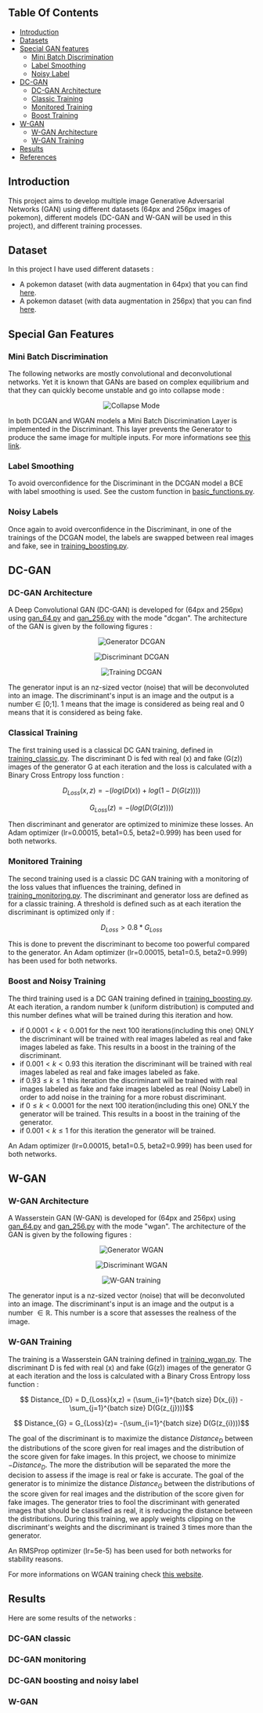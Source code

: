 ## Table Of Contents
* [Introduction](#introduction)
* [Datasets](#datasets)
* [Special GAN features](#special-gan-features)
  * [Mini Batch Discrimination](#mini-batch-discrimination)
  * [Label Smoothing](#label-smoothing)
  * [Noisy Label](#noisy-label)
* [DC-GAN](#dc-gan)
  * [DC-GAN Architecture](#dc-gan-architecture)
  * [Classic Training](#classic-training)
  * [Monitored Training](#monitored-training)
  * [Boost Training](#boost-training)
* [W-GAN](#w-gan)
  * [W-GAN Architecture](#w-gan-architecture)
  * [W-GAN Training](#w-gan-training)
* [Results](#results)
* [References](#references)

## Introduction

This project aims to develop multiple image Generative Adversarial Networks (GAN) using different datasets (64px and 256px images of pokemon), different models (DC-GAN and W-GAN will be used in this project), and different training processes. 

## Dataset

In this project I have used different datasets :
* A pokemon dataset (with data augmentation in 64px) that you can find <a href="https://drive.google.com/file/d/1mKWPRvdYg6jfN6G8AFxsHpzjo3608QaJ/view">here</a>.
* A pokemon dataset (with data augmentation in 256px) that you can find <a href="https://drive.google.com/file/d/19sQKN9H4gmNPxQLLtjDmw5SV5KZ4Q1n1/view">here</a>.

## Special Gan Features 

###  Mini Batch Discrimination

The following networks are mostly convolutional and deconvolutional networks. Yet it is known that GANs are based on complex equilibrium and that they can quickly become unstable and go into collapse mode :
<p align="center">
  <img alt="Collapse Mode" title="Features Extraction" src="./Media/collapse.PNG" >
</p>
In both DCGAN and WGAN models a Mini Batch Discrimination Layer is implemented in the Discriminant. This layer prevents the Generator to produce the same image for multiple inputs. For more informations see <a href="https://towardsdatascience.com/gan-ways-to-improve-gan-performance-acf37f9f59b">this link</a>.

### Label Smoothing

To avoid overconfidence for the Discriminant in the DCGAN model a BCE with label smoothing is used. See the custom function in <a href="./Trainings/basic_functions.py">basic_functions.py</a>.

### Noisy Labels

Once again to avoid overconfidence in the Discriminant, in one of the trainings of the DCGAN model, the labels are swapped between real images and fake, see in <a href="./Trainings/training_boosting.py">training_boosting.py</a>.

## DC-GAN 


### DC-GAN Architecture

A Deep Convolutional GAN (DC-GAN) is developed for (64px and 256px) using <a href="./Models/gan_64.py">gan_64.py</a> and <a href="./Models/gan_256.py">gan_256.py</a> with the mode "dcgan".
The architecture of the GAN is given by the following figures :

<p align="center">
  <img alt="Generator DCGAN" title="Features Extraction" src="./Media/Generator.PNG" >
</p>
<p align="center">
  <img alt="Discriminant DCGAN" title="Features Extraction" src="./Media/Discriminant_DC.PNG" >
</p>
<p align="center">
  <img alt="Training DCGAN" title="Features Extraction" src="./Media/DCtraining.PNG" >
</p>

The generator input is an nz-sized vector (noise) that will be deconvoluted into an image.
The discriminant's input is an image and the output is a number $\in$ [0;1]. 1 means that the image is considered as being real and 0 means that it is considered as being fake.

### Classical Training

The first training used is a classical DC GAN training, defined in <a href="./Trainings/training_classic.py">training_classic.py</a>. The discriminant D is fed with real (x) and fake (G(z)) images of the generator G at each iteration and the loss is calculated with a Binary Cross Entropy loss function :

$$ D_{Loss}(x,z)= -(log(D(x)) + log(1-D(G(z))))$$

$$ G_{Loss}(z)= -(log(D(G(z))))$$

Then discriminant and generator are optimized to minimize these losses.
An Adam optimizer (lr=0.00015, beta1=0.5, beta2=0.999) has been used for both networks.

### Monitored Training
The second training used is a classic DC GAN training with a monitoring of the loss values that influences the training, defined in <a href="./Trainings/training_monitoring.py">training_monitoring.py</a>. The discriminant and generator loss are defined as for a classic training. A threshold is defined such as at each iteration the discriminant is optimized only if :

$$D_{Loss}>0.8*G_{Loss}$$

This is done to prevent the discriminant to become too powerful compared to the generator.
An Adam optimizer (lr=0.00015, beta1=0.5, beta2=0.999) has been used for both networks.

### Boost and Noisy Training
The third training used is a DC GAN training defined in <a href="./Trainings/training_boosting.py">training_boosting.py</a>. At each iteration, a random number k (uniform distribution) is computed and this number defines what will be trained during this iteration and how.

* if $0.0001 \lt k \lt 0.001$ for the next 100 iterations(including this one) ONLY the discriminant will be trained with real images labeled as real and fake images labeled as fake. This results in a boost in the training of the discriminant.
* if $0.001 \lt k \lt 0.93$ this iteration the discriminant will be trained with real images labeled as real and fake images labeled as fake.
* if $0.93 \le k \le 1$ this iteration the discriminant will be trained with real images labeled as fake and fake images labeled as real (Noisy Label) in order to add noise in the training for a more robust discriminant.
* if $0 \le k \lt 0.0001$ for the next 100 iteration(including this one) ONLY the generator will be trained. This results in a boost in the training of the generator.
* if $0.001 \lt k \le 1$ for this iteration the generator will be trained.

An Adam optimizer (lr=0.00015, beta1=0.5, beta2=0.999) has been used for both networks.

## W-GAN
### W-GAN Architecture

A Wasserstein GAN (W-GAN) is developed for (64px and 256px) using <a href="./Models/gan_64.py">gan_64.py</a> and <a href="./Models/gan_256.py">gan_256.py</a> with the mode "wgan".
The architecture of the GAN is given by the following figures :

<p align="center">
  <img alt="Generator WGAN" title="Features Extraction" src="./Media/Generator.PNG" >
</p>
<p align="center">
  <img alt="Discriminant WGAN" title="Features Extraction" src="./Media/Discriminant_WGAN.PNG" >
</p>
<p align="center">
  <img alt="W-GAN training" title="Features Extraction" src="./Media/WGANtraining.PNG" >
</p>

The generator input is a nz-sized vector (noise) that will be deconvoluted into an image.
The discriminant's input is an image and the output is a number $\in \mathbb{R}$. This number is a score that assesses the realness of the image.

### W-GAN Training

The training is a Wasserstein GAN training defined in <a href="./Trainings/training_wgan.py">training_wgan.py</a>.
The discriminant D is fed with real (x) and fake (G(z)) images of the generator G at each iteration and the loss is calculated with a Binary Cross Entropy loss function :

$$ Distance_{D} = D_{Loss}(x,z) = (\sum_{i=1}^{batch size} D(x_{i}) - \sum_{j=1}^{batch size} D(G(z_{j})))$$

$$ Distance_{G} = G_{Loss}(z)= -(\sum_{i=1}^{batch size} D(G(z_{i})))$$

The goal of the discriminant is to maximize the distance $Distance_{D}$ between the distributions of the score given for real images and the distribution of the score given for fake images. In this project, we choose to minimize $-Distance_{D}$. The more the distribution will be separated the more the decision to assess if the image is real or fake is accurate.
The goal of the generator is to minimize the distance $Distance_{G}$ between the distributions of the score given for real images and the distribution of the score given for fake images. The generator tries to fool the discriminant with generated images that should be classified as real, it is reducing the distance between the distributions.
During this training, we apply weights clipping on the discriminant's weights and the discriminant is trained 3 times more than the generator.

An RMSProp optimizer (lr=5e-5) has been used for both networks for stability reasons.

For more informations on WGAN training check <a href="https://machinelearningmastery.com/how-to-implement-wasserstein-loss-for-generative-adversarial-networks/">this website</a>.

## Results

Here are some results of the networks :

### DC-GAN classic

### DC-GAN monitoring

### DC-GAN boosting and noisy label

### W-GAN

<!-- ## References
<a id="1">[1]</a> Philip Schmidt et al. “Introducing WeSAD, a multimodal dataset for wearable stress and affect detection”. In: ICMI 2018 - Proceedings of the 2018 International Conference on Multimodal Interaction (Oct. 2018), pp. 400–408. doi: <a href="https://doi.org/10.1145/3242969.3242985">10.1145/3242969.3242985</a>. -->
